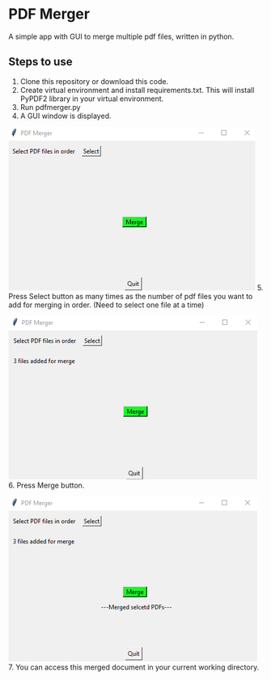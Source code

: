 # PDF Merger
A simple app with GUI to merge multiple pdf files, written in python.

## Steps to use
1. Clone this repository or download this code.
2. Create virtual environment and install requirements.txt. This will install PyPDF2 library in your virtual environment.
3. Run pdfmerger.py
4. A GUI window is displayed. 

![PDFmerger GUI](/images/PDF%20merger%20app%20GUI.png) 
5. Press Select button as many times as the number of pdf files you want to add for merging in order. (Need to select one file at a time) 

![PDFmerger 3 files selcted](/images/PDF%20merger%20files%20selected.png) 
6. Press Merge button. 

![merged files](/images/PDF%20merger%20result.png)
7. You can access this merged document in your current working directory.
